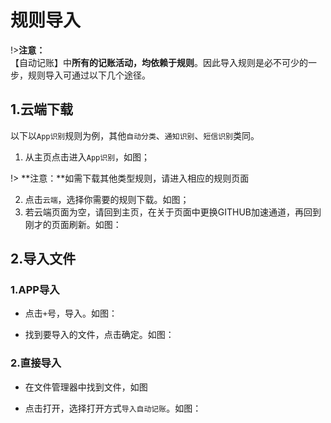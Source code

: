 # 规则导入
!>**注意：**<br/>
【自动记账】中**所有的记账活动，均依赖于规则**。因此导入规则是必不可少的一步，规则导入可通过以下几个途径。

## 1.云端下载

以下以`App识别`规则为例，其他`自动分类`、`通知识别`、`短信识别`类同。

1. 从主页点击进入`App识别`，如图；

!> **注意：**如需下载其他类型规则，请进入相应的规则页面

2. 点击`云端`，选择你需要的规则下载。如图；
3.  若云端页面为空，请回到主页，在关于页面中更换GITHUB加速通道，再回到刚才的页面刷新。如图：

## 2.导入文件

### 1.APP导入
- 点击`+`号，导入。如图：

- 找到要导入的文件，点击确定。如图：

### 2.直接导入

- 在文件管理器中找到文件，如图

- 点击打开，选择打开方式`导入自动记账`。如图：

